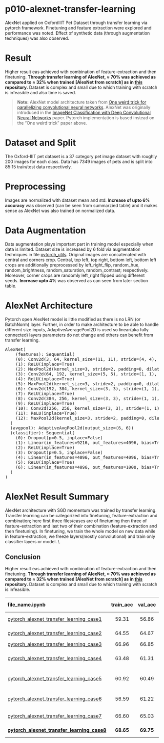 # p010-alexnet-transfer-learning
AlexNet applied on OxfordIIIT Pet Dataset through transfer learning via pytorch framework. Finetuning and feature extraction were explored and performance was noted.  Effect of synthetic data (through augmentation techniques) was also observed.

# Result
Higher result eas achieved with combination of feature-extraction and then finetuning. **Through transfer learning of AlexNet, $\approx$ 70% was achieved as compared to $\approx$ 32% when trained [AlexNet from scratch] as in [this](https://github.com/ramayzoraiz/p009-alexnet-cnn-model) repository.** Dataset is complex and small due to which training with scratch is infeasible and also time is saved.

> **Note:**
AlexNet model architecture taken from [One weird trick for parallelizing convolutional neural networks](https://arxiv.org/abs/1404.5997).
>AlexNet was originally introduced in the [ImageNet Classification with Deep Convolutional Neural Networks](https://papers.nips.cc/paper/2012/hash/c399862d3b9d6b76c8436e924a68c45b-Abstract.html) paper. Pytorch implementation is based instead on the “One weird trick” paper above.


# Dataset and Split
The Oxford-IIIT pet dataset is a 37 category pet image dataset with roughly 200 images for each class. Data has 7349 images of pets and is split into 85:15 train/test data respectively.
# Preprocessing
Images are normalized with dataset mean and std. **Increase of upto 6% accuracy** was observed (can be seen from summarzied table) and it makes sense as AlexNet was also trained on normalized data. 
# Data Augmentation
Data augmentation plays important part in training model especially when data is limited. Dataset size is increased by 6 fold via augmentation techniques in file [pytorch_utils](pytorch_utils.py). Original images are concatenated with central and corners crop. Central, top left, top right, bottom left, bottom left crops are additionally preprocessed by left_right_flip, random_hue, random_brightness, random_saturation, random_contrast; respectively. Moreover, corner crops are randomly left_right flipped using different seeds. **Increase upto 4%** was observed as can seen from later section table.
# AlexNet Architecture
Pytorch open AlexNet model is little modified as there is no LRN (or BatchNorm) layer. Further, in order to make architecture to be able to handle different size inputs, AdaptiveAveragePool2D is used so linear(aka fully connected) layers parameters do not change and others can benefit from transfer learning. 
<pre>
AlexNet(
    (features): Sequential(
    (0): Conv2d(3, 64, kernel_size=(11, 11), stride=(4, 4), padding=(2, 2))
    (1): ReLU(inplace=True)
    (2): MaxPool2d(kernel_size=3, stride=2, padding=0, dilation=1, ceil_mode=False)
    (3): Conv2d(64, 192, kernel_size=(5, 5), stride=(1, 1), padding=(2, 2))
    (4): ReLU(inplace=True)
    (5): MaxPool2d(kernel_size=3, stride=2, padding=0, dilation=1, ceil_mode=False)
    (6): Conv2d(192, 384, kernel_size=(3, 3), stride=(1, 1), padding=(1, 1))
    (7): ReLU(inplace=True)
    (8): Conv2d(384, 256, kernel_size=(3, 3), stride=(1, 1), padding=(1, 1))
    (9): ReLU(inplace=True)
    (10): Conv2d(256, 256, kernel_size=(3, 3), stride=(1, 1), padding=(1, 1))
    (11): ReLU(inplace=True)
    (12): MaxPool2d(kernel_size=3, stride=2, padding=0, dilation=1, ceil_mode=False)
  )
  (avgpool): AdaptiveAvgPool2d(output_size=(6, 6))
  (classifier): Sequential(
    (0): Dropout(p=0.5, inplace=False)
    (1): Linear(in_features=9216, out_features=4096, bias=True)
    (2): ReLU(inplace=True)
    (3): Dropout(p=0.5, inplace=False)
    (4): Linear(in_features=4096, out_features=4096, bias=True)
    (5): ReLU(inplace=True)
    (6): Linear(in_features=4096, out_features=1000, bias=True)
  )
)
</pre>


# AlexNet Result Summary
AlexNet architecture with SGD momentum was trained by transfer learning. Transfer learning can be categorized into finetuning, feature-extraction and combination; here first three files/cases are of finetuning then three of feature-extraction and last two of their combination (feature-extraction and then finetuning). In finetuning, we train the whole model on new data while in feature-extraction, we freeze layers(mostly convolutional) and train only classifier layers or model. \
## Conclusion
Higher result eas achieved with combination of feature-extraction and then finetuning. **Through transfer learning of AlexNet, $\approx$ 70% was achieved as compared to $\approx$ 32% when trained [AlexNet from scratch] as in [this](https://github.com/ramayzoraiz/p009-alexnet-cnn-model) repository.** Dataset is complex and small due to which training with scratch is infeasible.


|  file_name.ipynb | train_acc | val_acc | lr | epoch | train_loss | val_loss | Normalization | Synthetic Data | Transfer Learning Technique |
|:-------|:-------:|:-------:|:-------:|:-------:|:-------:|:-------:|:-------:|:-------:|:-------:|
| [pytorch_alexnet_transfer_learning_case1](pytorch_alexnet_transfer_learning_case1.ipynb) | 59.31 | 56.86 | 0.0003,0.00003,0.000003, 0.0000003  | 7,7,7, 4 | 1.3158 | 1.4054 | no  | no  | finetuning |
| [pytorch_alexnet_transfer_learning_case2](pytorch_alexnet_transfer_learning_case2.ipynb) | 64.55 | 64.67 | 0.0002, 0.00002,0.000002,0.0000002  | 7, 7,7,4 | 1.1374 | 1.2099 | yes | no  | finetuning |
| [pytorch_alexnet_transfer_learning_case3](pytorch_alexnet_transfer_learning_case3.ipynb) | 66.96 | 66.85 | 0.0001,0.00001, 0.000001            | 7,7, 4   | 1.0563 | 1.1078 | yes | yes | finetuning |
| [pytorch_alexnet_transfer_learning_case4](pytorch_alexnet_transfer_learning_case4.ipynb) | 63.48 | 61.31 | 0.00025,0.000025, 0.0000025         | 7,7, 4   | 1.2192 | 1.3295 | yes | no | feature-extraction(only last layer trained) |
| [pytorch_alexnet_transfer_learning_case5](pytorch_alexnet_transfer_learning_case5.ipynb) | 60.92 | 60.49 | 0.00015,0.000015,0.0000015          | 7,7,4    | 1.2972 | 1.3767 | yes | no | feature-extraction(classifier further trained) |
| [pytorch_alexnet_transfer_learning_case6](pytorch_alexnet_transfer_learning_case6.ipynb) | 56.59 | 61.22 | 0.0003,0.00003,0.000003             | 9,9,7    | 1.5149 | 1.3916 | yes | no | feature-extraction(classifier scratch trained) |
| [pytorch_alexnet_transfer_learning_case7](pytorch_alexnet_transfer_learning_case7.ipynb) | 66.60 | 65.03 | 0.0002,0.00002,0.000002, 0.0000002  | 7,7,7, 4 | 1.0715 | 1.1468 | yes | no | finetuning on top of above(case6) |
| [**pytorch_alexnet_transfer_learning_case8**](pytorch_alexnet_transfer_learning_case8.ipynb) | **68.65** | **69.75** | 0.0003,0.00003,0.000003, 0.0000003  | 7,7,7, 4 | 0.9903 | 1.0476 | yes | yes | finetuning on top of case6 |









